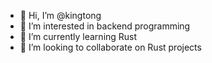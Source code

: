 - 👋 Hi, I’m @kingtong
- 👀 I’m interested in backend programming
- 🌱 I’m currently learning Rust
- 💞️ I’m looking to collaborate on Rust projects
